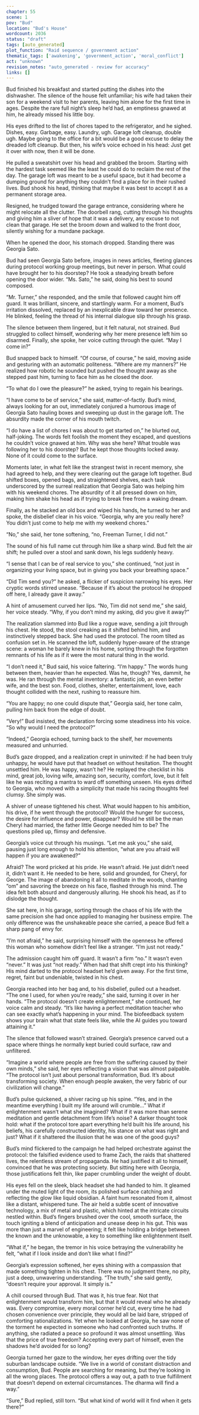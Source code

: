 ```yaml
---
chapter: 55
scene: 1
pov: "Bud"
location: "Bud's House"
wordcount: 2036
status: "draft"
tags: [auto_generated]
plot_function: "Raid sequence / government action"
thematic_tags: ['awakening', 'government_action', 'moral_conflict']
act: "unknown"
revision_notes: "auto_generated - review for accuracy"
links: []
---
```


Bud finished his breakfast and started putting the dishes into the dishwasher. The silence of the house felt unfamiliar; his wife had taken their son for a weekend visit to her parents, leaving him alone for the first time in ages. Despite the rare full night’s sleep he’d had, an emptiness gnawed at him, he already missed his little boy. 

His eyes drifted to the list of chores taped to the refrigerator, and he sighed. Dishes, easy. Garbage, easy. Laundry, ugh. Garage loft cleanup, double ugh. Maybe going to the office for a bit would be a good excuse to delay the dreaded loft cleanup. But then, his wife’s voice echoed in his head: Just get it over with now, then it will be done. 

He pulled a sweatshirt over his head and grabbed the broom. Starting with the hardest task seemed like the least he could do to reclaim the rest of the day. The garage loft was meant to be a useful space, but it had become a dumping ground for anything they couldn’t find a place for in their rushed lives. Bud shook his head, thinking that maybe it was best to accept it as a permanent storage area.  

Resigned, he trudged toward the garage entrance, considering where he might relocate all the clutter. The doorbell rang, cutting through his thoughts and giving him a sliver of hope that it was a delivery, any excuse to not clean that garage. He set the broom down and walked to the front door, silently wishing for a mundane package. 

When he opened the door, his stomach dropped. Standing there was Georgia Sato.  

Bud had seen Georgia Sato before, images in news articles, fleeting glances during protocol working group meetings, but never in person. What could have brought her to his doorstep? He took a steadying breath before opening the door wider. “Ms. Sato,” he said, doing his best to sound composed. 

“Mr. Turner,” she responded, and the smile that followed caught him off guard. It was brilliant, sincere, and startlingly warm. For a moment, Bud’s irritation dissolved, replaced by an inexplicable draw toward her presence. He blinked, feeling the thread of his internal dialogue slip through his grasp. 

The silence between them lingered, but it felt natural, not strained. Bud struggled to collect himself, wondering why her mere presence left him so disarmed. Finally, she spoke, her voice cutting through the quiet. “May I come in?” 

Bud snapped back to himself. “Of course, of course,” he said, moving aside and gesturing with an automatic politeness. “Where are my manners?” He realized how robotic he sounded but pushed the thought away as she stepped past him, turning to face him as he closed the door. 

“To what do I owe the pleasure?” he asked, trying to regain his bearings. 

“I have come to be of service,” she said, matter-of-factly. Bud’s mind, always looking for an out, immediately conjured a humorous image of Georgia Sato hauling boxes and sweeping up dust in the garage loft. The absurdity made the corner of his mouth twitch. 

“I do have a list of chores I was about to get started on,” he blurted out, half-joking. The words felt foolish the moment they escaped, and questions he couldn’t voice gnawed at him. Why was she here? What trouble was following her to his doorstep? But he kept those thoughts locked away. None of it could come to the surface. 

Moments later, in what felt like the strangest twist in recent memory, she had agreed to help, and they were clearing out the garage loft together. Bud shifted boxes, opened bags, and straightened shelves, each task underscored by the surreal realization that Georgia Sato was helping him with his weekend chores. The absurdity of it all pressed down on him, making him shake his head as if trying to break free from a waking dream. 

Finally, as he stacked an old box and wiped his hands, he turned to her and spoke, the disbelief clear in his voice. “Georgia, why are you really here? You didn’t just come to help me with my weekend chores.” 

“No,” she said, her tone softening, “no, Freeman Turner, I did not.” 

The sound of his full name cut through him like a sharp wind. Bud felt the air shift; he pulled over a stool and sank down, his legs suddenly heavy. 

“I sense that I can be of real service to you,” she continued, “not just in organizing your living space, but in giving you back your breathing space.” 

“Did Tim send you?” he asked, a flicker of suspicion narrowing his eyes. Her cryptic words stirred unease. “Because if it’s about the protocol he dropped off here, I already gave it away.” 

A hint of amusement curved her lips. “No, Tim did not send me,” she said, her voice steady. “Why, if you don’t mind my asking, did you give it away?” 

The realization slammed into Bud like a rogue wave, sending a jolt through his chest. He stood, the stool creaking as it shifted behind him, and instinctively stepped back. She had used the protocol. The room tilted as confusion set in. He scanned the loft, suddenly hyper-aware of the strange scene: a woman he barely knew in his home, sorting through the forgotten remnants of his life as if it were the most natural thing in the world. 

“I don’t need it,” Bud said, his voice faltering. “I’m happy.” The words hung between them, heavier than he expected. Was he, though? Yes, dammit, he was. He ran through the mental inventory: a fantastic job, an even better wife, and the best son. Food, clothes, shelter, entertainment, love, each thought collided with the next, rushing to reassure him. 

“You are happy; no one could dispute that,” Georgia said, her tone calm, pulling him back from the edge of doubt. 

“Very!” Bud insisted, the declaration forcing some steadiness into his voice. “So why would I need the protocol?” 

“Indeed,” Georgia echoed, turning back to the shelf, her movements measured and unhurried. 

Bud’s gaze dropped, and a realization crept in uninvited: if he had been truly unhappy, he would have put that headset on without hesitation. The thought unsettled him. He was happy, wasn’t he? He replayed the checklist in his mind, great job, loving wife, amazing son, security, comfort, love, but it felt like he was reciting a mantra to ward off something unseen. His eyes drifted to Georgia, who moved with a simplicity that made his racing thoughts feel clumsy. She simply was. 

A shiver of unease tightened his chest. What would happen to his ambition, his drive, if he went through the protocol? Would the hunger for success, the desire for influence and power, disappear? Would he still be the man Cheryl had married, the father little George needed him to be? The questions piled up, flimsy and defensive. 

Georgia’s voice cut through his musings. “Let me ask you,” she said, pausing just long enough to hold his attention, “what are you afraid will happen if you are awakened?” 

Afraid? The word pricked at his pride. He wasn’t afraid. He just didn’t need it, didn’t want it. He needed to be here, solid and grounded, for Cheryl, for George. The image of abandoning it all to meditate in the woods, chanting “om” and savoring the breeze on his face, flashed through his mind. The idea felt both absurd and dangerously alluring. He shook his head, as if to dislodge the thought. 

She sat here, in his garage, sorting through the chaos of his life with the same precision she had once applied to managing her business empire. The only difference was the unshakeable peace she carried, a peace Bud felt a sharp pang of envy for. 

“I’m not afraid,” he said, surprising himself with the openness he offered this woman who somehow didn’t feel like a stranger. “I’m just not ready.” 

The admission caught him off guard. It wasn’t a firm “no.” It wasn’t even “never.” It was just “not ready.” When had that shift crept into his thinking? His mind darted to the protocol headset he’d given away. For the first time, regret, faint but undeniable, twisted in his chest. 

Georgia reached into her bag and, to his disbelief, pulled out a headset. “The one I used, for when you’re ready,” she said, turning it over in her hands. “The protocol doesn’t create enlightenment,” she continued, her voice calm and steady. “It’s like having a perfect meditation teacher who can see exactly what’s happening in your mind. The biofeedback system shows your brain what that state feels like, while the AI guides you toward attaining it.” 

The silence that followed wasn’t strained. Georgia’s presence carved out a space where things he normally kept buried could surface, raw and unfiltered. 

“Imagine a world where people are free from the suffering caused by their own minds,” she said, her eyes reflecting a vision that was almost palpable. “The protocol isn’t just about personal transformation, Bud. It’s about transforming society. When enough people awaken, the very fabric of our civilization will change.” 

Bud’s pulse quickened, a shiver racing up his spine. “Yes, and in the meantime everything I built my life around will crumble…” What if enlightenment wasn’t what she imagined? What if it was more than serene meditation and gentle detachment from life’s noise? A darker thought took hold: what if the protocol tore apart everything he’d built his life around, his beliefs, his carefully constructed identity, his stance on what was right and just? What if it shattered the illusion that he was one of the good guys? 

Bud’s mind flickered to the campaign he had helped orchestrate against the protocol: the falsified evidence used to frame Zach, the raids that shattered lives, the relentless stream of propaganda. He had justified it all to himself, convinced that he was protecting society. But sitting here with Georgia, those justifications felt thin, like paper crumbling under the weight of doubt. 

His eyes fell on the sleek, black headset she had handed to him. It gleamed under the muted light of the room, its polished surface catching and reflecting the glow like liquid obsidian. A faint hum resonated from it, almost like a distant, whispered tune. The air held a subtle scent of innovative technology, a mix of metal and plastic, which hinted at the intricate circuits nestled within. Bud’s fingers brushed over the cool, smooth surface, the touch igniting a blend of anticipation and unease deep in his gut. This was more than just a marvel of engineering; it felt like holding a bridge between the known and the unknowable, a key to something like enlightenment itself. 

“What if,” he began, the tremor in his voice betraying the vulnerability he felt, “what if I look inside and don’t like what I find?” 

Georgia’s expression softened, her eyes shining with a compassion that made something tighten in his chest. There was no judgment there, no pity, just a deep, unwavering understanding. “The truth,” she said gently, “doesn’t require your approval. It simply is.” 

A chill coursed through Bud. That was it, his true fear. Not that enlightenment would transform him, but that it would reveal who he already was. Every compromise, every moral corner he’d cut, every time he had chosen convenience over principle, they would all be laid bare, stripped of comforting rationalizations. Yet when he looked at Georgia, he saw none of the torment he expected in someone who had confronted such truths. If anything, she radiated a peace so profound it was almost unsettling. Was that the price of true freedom? Accepting every part of himself, even the shadows he’d avoided for so long? 

Georgia turned her gaze to the window, her eyes drifting over the tidy suburban landscape outside. “We live in a world of constant distraction and consumption, Bud. People are searching for meaning, but they’re looking in all the wrong places. The protocol offers a way out, a path to true fulfillment that doesn’t depend on external circumstances. The dharma will find a way.” 

“Sure,” Bud replied, still torn. “But what kind of world will it find when it gets there?”
